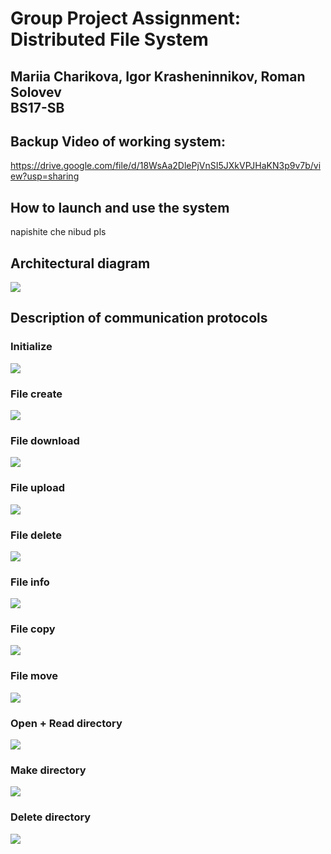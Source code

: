 # Group Project Assignment: Distributed File System
## Mariia Charikova, Igor Krasheninnikov, Roman Solovev <br>BS17-SB
## Backup Video of working system:
https://drive.google.com/file/d/18WsAa2DlePjVnSI5JXkVPJHaKN3p9v7b/view?usp=sharing
## How to launch and use the system
napishite che nibud pls
## Architectural diagram
![](https://i.imgur.com/LWZkSHF.png)
## Description of communication protocols
### Initialize
![](https://i.imgur.com/8L1CNEo.png)
### File create
![](https://i.imgur.com/ndQ6JAZ.png)
### File download
![](https://i.imgur.com/7NaLEib.png)
### File upload
![](https://i.imgur.com/m6STKiv.png)
### File delete
![](https://i.imgur.com/wmfNd62.png)
### File info
![](https://i.imgur.com/CJVfUhN.png)
### File copy
![](https://i.imgur.com/fLSmqiL.png)
### File move
![](https://i.imgur.com/unuGw8u.png)
### Open + Read directory
![](https://i.imgur.com/3QG1kbI.png)
### Make directory
![](https://i.imgur.com/imPGn2P.png)
### Delete directory
![](https://i.imgur.com/8brYiZw.png)

